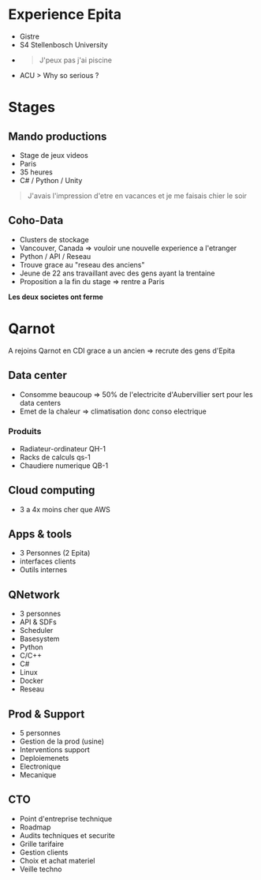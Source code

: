 # Experience Epita
* Gistre
* S4 Stellenbosch University
* > J'peux pas j'ai piscine
* ACU > Why so serious ?

# Stages
## Mando productions
* Stage de jeux videos
* Paris
* 35 heures
* C# / Python / Unity
> J'avais l'impression d'etre en vacances et je me faisais chier le soir

## Coho-Data
* Clusters de stockage
* Vancouver, Canada => vouloir une nouvelle experience a  l'etranger
* Python / API / Reseau
* Trouve grace au "reseau des anciens"
* Jeune de 22 ans travaillant avec des gens ayant la trentaine
* Proposition a la fin du stage => rentre a Paris

**Les deux societes ont ferme**

# Qarnot
A rejoins Qarnot en CDI grace a un ancien => recrute des gens d'Epita

## Data center
* Consomme beaucoup => 50% de l'electricite d'Aubervillier sert pour les data centers
* Emet de la chaleur => climatisation donc conso electrique

### Produits
* Radiateur-ordinateur QH-1
* Racks de calculs qs-1
* Chaudiere numerique QB-1

## Cloud computing
* 3 a 4x moins cher que AWS

## Apps & tools
* 3 Personnes (2 Epita)
* interfaces clients
* Outils internes

## QNetwork
* 3 personnes
* API & SDFs
* Scheduler
* Basesystem
* Python
* C/C++
* C#
* Linux
* Docker
* Reseau

## Prod & Support
* 5 personnes
* Gestion de la prod (usine)
* Interventions support
* Deploiemenets
* Electronique
* Mecanique

## CTO
* Point d'entreprise technique
* Roadmap
* Audits techniques et securite
* Grille tarifaire
* Gestion clients
* Choix et achat materiel
* Veille techno
